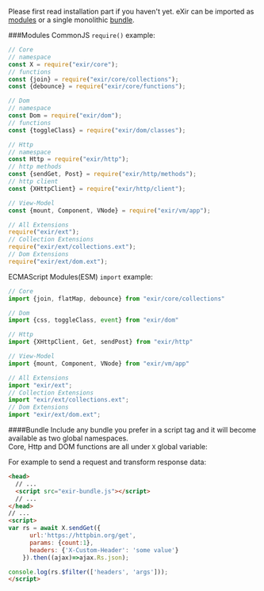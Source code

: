 Please first read installation part if you haven't yet.
eXir can be imported as [modules](#modules) or a single monolithic [bundle](#bundle).

###Modules
CommonJS `require()` example:
```js
// Core
// namespace
const X = require("exir/core");
// functions
const {join} = require("exir/core/collections");
const {debounce} = require("exir/core/functions");

// Dom
// namespace
const Dom = require("exir/dom");
// functions
const {toggleClass} = require("exir/dom/classes");

// Http
// namespace
const Http = require("exir/http");
// http methods
const {sendGet, Post} = require("exir/http/methods");
// http client
const {XHttpClient} = require("exir/http/client");

// View-Model
const {mount, Component, VNode} = require("exir/vm/app");

// All Extensions
require("exir/ext");
// Collection Extensions
require("exir/ext/collections.ext");
// Dom Extensions
require("exir/ext/dom.ext");
```

ECMAScript Modules(ESM) `import` example:
```js
// Core
import {join, flatMap, debounce} from "exir/core/collections"

// Dom
import {css, toggleClass, event} from "exir/dom"

// Http
import {XHttpClient, Get, sendPost} from "exir/http"

// View-Model
import {mount, Component, VNode} from "exir/vm/app"

// All Extensions
import "exir/ext";
// Collection Extensions
import "exir/ext/collections.ext";
// Dom Extensions
import "exir/ext/dom.ext";
```

####Bundle
Include any bundle you prefer in a script tag and it will become available as two global namespaces.<br>Core, Http and DOM functions are all under `X` global variable:

For example to send a request and transform response data:
```html
<head>
  // ...
  <script src="exir-bundle.js"></script>
  // ...
</head>
// ...
<script>
var rs = await X.sendGet({
      url:'https://httpbin.org/get',
      params: {count:1},
      headers: {'X-Custom-Header': 'some value'}
    }).then((ajax)=>ajax.Rs.json);

console.log(rs.$filter(['headers', 'args']));
</script>
```
